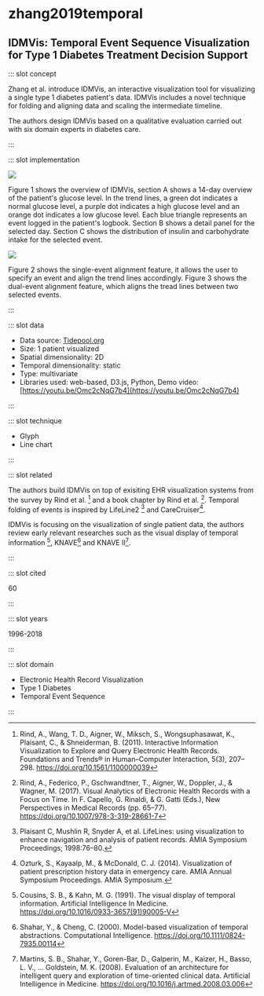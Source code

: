 # zhang2019temporal

## IDMVis: Temporal Event Sequence Visualization for Type 1 Diabetes Treatment Decision Support

<Paper>

::: slot concept

Zhang et al. introduce IDMVis, an interactive visualization tool for visualizing a single type 1 diabetes patient's data. IDMVis includes a novel technique for folding and aligning data and scaling the intermediate timeline.

The authors design IDMVis based on a qualitative evaluation carried out with six domain experts in diabetes care.

:::

::: slot implementation

![](https://share.henry.wang/za2yO4/dIuBXhJdfM+)

Figure 1 shows the overview of IDMVis, section A shows a 14-day overview of the patient's glucose level. In the trend lines, a green dot indicates a normal glucose level, a purple dot indicates a high glucose level and an orange dot indicates a low glucose level. Each blue triangle represents an event logged in the patient's logbook. Section B shows a detail panel for the selected day. Section C shows the distribution of insulin and carbohydrate intake for the selected event.

<div class="even">

![](https://share.henry.wang/RUpp4w/9aWWJY6bZf+)

Figure 2 shows the single-event alignment feature, it allows the user to specify an event and align the trend lines accordingly. Figure 3 shows the dual-event alignment feature, which aligns the tread lines between two selected events.

</div>

:::

::: slot data

- Data source: [Tidepool.org](Tidepool.org)
- Size: 1 patient visualized
- Spatial dimensionality: 2D
- Temporal dimensionality: static
- Type: multivariate
- Libraries used: web-based, D3.js, Python, Demo video: [https://youtu.be/Omc2cNqG7b4](https://youtu.be/Omc2cNqG7b4)

:::

::: slot technique

- Glyph
- Line chart

:::

::: slot related

The authors build IDMVis on top of exisiting EHR visualization systems from the survey by Rind et al. [^Rind] and a book chapter by Rind et al. [^Rindb]. Temporal folding of events is inspired by LifeLine2 [^LifeLine2] and CareCruiser[^CareCruiser].

IDMVis is focusing on the visualization of single patient data, the authors review early relevant researches such as the visual display of temporal information [^VDT], KNAVE[^KNAVE] and KNAVE II[^KNAVE2].

:::

::: slot cited

60

:::

::: slot years

1996-2018

:::

::: slot domain

- Electronic Health Record Visualization
- Type 1 Diabetes
- Temporal Event Sequence

:::

</Paper>

[^Rind]: Rind, A., Wang, T. D., Aigner, W., Miksch, S., Wongsuphasawat, K., Plaisant, C., & Shneiderman, B. (2011). Interactive Information Visualization to Explore and Query Electronic Health Records. Foundations and Trends® in Human–Computer Interaction, 5(3), 207–298. https://doi.org/10.1561/1100000039

[^Rindb]: Rind, A., Federico, P., Gschwandtner, T., Aigner, W., Doppler, J., & Wagner, M. (2017). Visual Analytics of Electronic Health Records with a Focus on Time. In F. Capello, G. Rinaldi, & G. Gatti (Eds.), New Perspectives in Medical Records (pp. 65–77). https://doi.org/10.1007/978-3-319-28661-7

[^LifeLine2]: Plaisant C, Mushlin R, Snyder A, et al. LifeLines: using visualization to enhance navigation and analysis of patient records. AMIA Symposium Proceedings; 1998:76–80.

[^CareCruiser]: Ozturk, S., Kayaalp, M., & McDonald, C. J. (2014). Visualization of patient prescription history data in emergency care. AMIA Annual Symposium Proceedings. AMIA Symposium.

[^VDT]: Cousins, S. B., & Kahn, M. G. (1991). The visual display of temporal information. Artificial Intelligence In Medicine. https://doi.org/10.1016/0933-3657(91)90005-V

[^KNAVE]: Shahar, Y., & Cheng, C. (2000). Model-based visualization of temporal abstractions. Computational Intelligence. https://doi.org/10.1111/0824-7935.00114

[^KNAVE2]: Martins, S. B., Shahar, Y., Goren-Bar, D., Galperin, M., Kaizer, H., Basso, L. V., … Goldstein, M. K. (2008). Evaluation of an architecture for intelligent query and exploration of time-oriented clinical data. Artificial Intelligence in Medicine. https://doi.org/10.1016/j.artmed.2008.03.006

